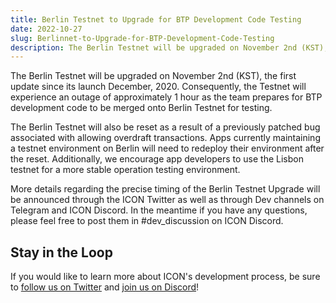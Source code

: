 ```yaml
---
title: Berlin Testnet to Upgrade for BTP Development Code Testing 
date: 2022-10-27
slug: Berlinnet-to-Upgrade-for-BTP-Development-Code-Testing
description: The Berlin Testnet will be upgraded on November 2nd (KST), the first update since BerlinNet’s launch in December, 2020. 
---
```


The Berlin Testnet will be upgraded on November 2nd (KST), the first update since its launch December, 2020. Consequently, the Testnet will experience an outage of approximately 1 hour as the team prepares for BTP development code to be merged onto Berlin Testnet for testing.

The Berlin Testnet will also be reset as a result of a previously patched bug associated with allowing overdraft transactions. Apps currently maintaining a testnet environment on Berlin will need to redeploy their environment after the reset. Additionally, we encourage app developers to use the Lisbon testnet for a more stable operation testing environment.

More details regarding the precise timing of the Berlin Testnet Upgrade will be announced through the ICON Twitter as well as through Dev channels on Telegram and ICON Discord. In the meantime if you have any questions, please feel free to post them in #dev_discussion on ICON Discord. 

## Stay in the Loop

If you would like to learn more about ICON's development process, be sure to [follow us on Twitter](https://twitter.com/helloiconworld) and [join us on Discord](https://discord.com/invite/7a75Hf3cFm)!